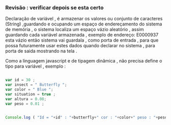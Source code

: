 
### Revisão : verificar depois se esta certo 

<p> Declaração de variável , é armazenar os valores ou conjunto de caracteres (String) ,guardando e ocupando um espaço de endereçamento do sistema de memória , o sistema localiza um espaço vázio aleatório , assim  guardando cada  variável armazenada , exemplo de endereço: E0000937 esta vázio então sistema vai guardala , como porta de entrada , para que possa futuramente usar estes dados quando declarar no sistema , para porta de saida mostrando na tela  .</p>

<p> Como a linguagem javascript e de tipagem dinâmica , não precisa define o tipo para variável , exemplo : </p> 

```javascript 

var id = 30 ;
var insect = " Butterfly ";
var color = " Blue "; 
var situation = true ; 
var altura = 0.08;
var peso = 0.01 ;


Console.log ( "Id = "+id" : "+butterfly+" cor : "+color+" peso : "+peso+" altura ; "+altura+" existe : "+situation+"  ");


```